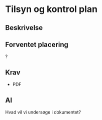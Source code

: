 # Tilsyn og kontrol plan

## Beskrivelse

## Forventet placering

?

## Krav

- PDF

## AI

Hvad vil vi undersøge i dokumentet?
